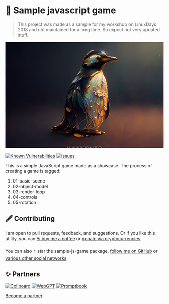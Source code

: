 # 🚀 Sample javascript game

> This project was made as a sample for my workshop on LinuxDays 2018 and not maintained for a long time. So expect not very updated stuff.



<!--Wallpaper-->
<!--⚠️WARNING: This section was generated by https://github.com/hejny/batch-project-editor/blob/main/src//workflows/315-ai-generated-wallpaper/4-aiGeneratedWallpaperUseInReadme.ts so every manual change will be overwritten.-->
[![Wallpaper of 🚀 Sample javascript game](assets/ai/wallpaper/gallery/81eb62f3-7ae2-4f26-b267-f1ac9e67008d-0_0.png)](https://www.midjourney.com/app/jobs/81eb62f3-7ae2-4f26-b267-f1ac9e67008d)
<!--/Wallpaper-->

<!--Badges-->
<!--⚠️WARNING: This section was generated by https://github.com/hejny/batch-project-editor/blob/main/src/workflows/800-badges/badges.ts so every manual change will be overwritten.-->


[![Known Vulnerabilities](https://snyk.io/test/github/hejny/sample-js-game/badge.svg)](https://snyk.io/test/github/hejny/sample-js-game)
[![Issues](https://img.shields.io/github/issues/hejny/sample-js-game.svg?style=flat)](https://github.com/hejny/sample-js-game/issues)
<!--[![License of 🚀 Sample javascript game](https://img.shields.io/github/license/hejny/sample-js-game.svg?style=flat)](https://github.com/hejny/sample-js-game/blob/main/LICENSE)-->
<!--[![Socket](https://socket.dev/api/badge/npm/package/sample-js-game)](https://socket.dev/npm/package/sample-js-game)-->

<!--/Badges-->




This is a simple JavaScript game made as a showcase.
The process of creating a game is tagged:

1) 01-basic-scene
2) 02-object-model
3) 03-render-loop
4) 04-controls
5) 05-rotation



<!--Contributing-->
<!--⚠️WARNING: This section was generated by https://github.com/hejny/batch-project-editor/blob/main/src/workflows/810-contributing/contributing.ts so every manual change will be overwritten.-->

## 🖋️ Contributing

I am open to pull requests, feedback, and suggestions. Or if you like this utility, you can [☕ buy me a coffee](https://www.buymeacoffee.com/hejny) or [donate via cryptocurrencies](https://github.com/hejny/hejny/blob/main/documents/crypto.md).

You can also ⭐ star the sample-js-game package, [follow me on GitHub](https://github.com/hejny) or [various other social networks](https://www.pavolhejny.com/contact/).

<!--/Contributing-->


<!--Partners-->
<!--⚠️WARNING: This section was generated by https://github.com/hejny/batch-project-editor/blob/main/src/workflows/820-partners/partners.ts so every manual change will be overwritten.-->

## ✨ Partners


<a href="https://collboard.com/" title="Collboard"><img src="https://collboard.fra1.cdn.digitaloceanspaces.com/assets/18.12.1/logo-small.png" alt="Collboard" height="60"></a>
<a href="https://webgpt.cz/?partner=ph&utm_medium=referral&utm_source=github-readme&utm_campaign=partner-ph" title="WebGPT"><img src="https://webgpt.cz/_next/static/media/webgpt-black.8d958d25.png" alt="WebGPT" height="60"></a>
<a href="https://github.com/webgptorg/promptbook" title="Promptbook"><img src="https://raw.githubusercontent.com/webgptorg/promptbook/main/other/design/logo.png" alt="Promptbook" height="60"></a>


[Become a partner](https://www.pavolhejny.com/contact/)

<!--/Partners-->

